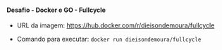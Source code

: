 #### Desafio - Docker e GO - Fullcycle

- URL da imagem: https://hub.docker.com/r/dieisondemoura/fullcycle

- Comando para executar: ```docker run dieisondemoura/fullcycle```
